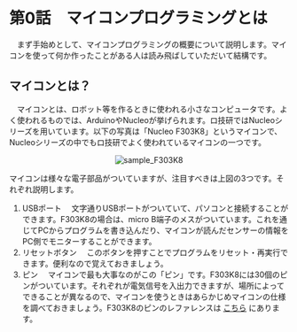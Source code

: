 # 第0話　マイコンプログラミングとは
　まず手始めとして、マイコンプログラミングの概要について説明します。マイコンを使って何か作ったことがある人は読み飛ばしていただいて結構です。

## マイコンとは？
　マイコンとは、ロボット等を作るときに使われる小さなコンピュータです。よく使われるものでは、ArduinoやNucleoが挙げられます。ロ技研ではNucleoシリーズを用いています。以下の写真は「Nucleo F303K8」というマイコンで、Nucleoシリーズの中でもロ技研でよく使われているマイコンの一つです。

<div style="text-align: center;">
<image src = "/img/sample_micom.JPG" alt = "sample_F303K8" title = "sample_F303K8"/>
</div>

マイコンは様々な電子部品がついていますが、注目すべきは上図の3つです。それぞれ説明します。
1. USBポート
    　文字通りUSBポートがついていて、パソコンと接続することができます。F303K8の場合は、micro B端子のメスがついています。これを通じてPCからプログラムを書き込んだり、マイコンが読んだセンサーの情報をPC側でモニターすることができます。
2. リセットボタン
    　このボタンを押すことでプログラムをリセット・再実行できます。便利なので覚えておきましょう。
3. ピン
    　マイコンで最も大事なのがこの「ピン」です。F303K8には30個のピンがついています。それぞれが電気信号を入出力できますが、場所によってできることが異なるので、マイコンを使うときはあらかじめマイコンの仕様を調べておきましょう。F303K8のピンのレファレンスは [こちら](https://os.mbed.com/platforms/ST-Nucleo-F303K8/) にあります。